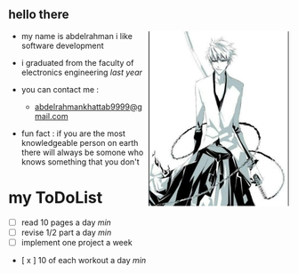 ## hello there

<img align='right' src="https://github.com/abood-eg/abood-eg/blob/master/images/ichigo.jpg" width='50%' >

- my name is abdelrahman i like software development
 

- i graduated from the faculty of electronics engineering *last year*

- you can contact me :
     - abdelrahmankhattab9999@gmail.com

- fun fact : if you are the most knowledgeable person on earth there will always be somone who knows something that you don't

# my ToDoList

- [  ] read 10 pages a day *min*
- [  ] revise 1/2 part a day *min*
- [  ] implement one project a week 
- [ x ] 10 of each workout a day *min*


